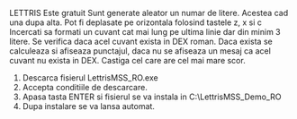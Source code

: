 LETTRIS
Este gratuit
Sunt generate aleator un numar de litere.
Acestea cad una dupa alta.
Pot fi deplasate pe orizontala folosind tastele z, x si c
Incercati sa formati un cuvant cat mai lung pe ultima linie dar din minim 3 litere.
Se verifica daca acel cuvant exista in DEX roman. Daca exista se calculeaza si afiseaza punctajul, daca nu se afiseaza un mesaj ca acel cuvant nu exista in DEX.
Castiga cel care are cel mai mare scor.

1. Descarca fisierul LettrisMSS_RO.exe
2. Accepta conditiile de descarcare.
3. Apasa tasta ENTER si fisierul se va instala in C:\LettrisMSS_Demo_RO
4. Dupa instalare se va lansa automat.
